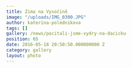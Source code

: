 ```yaml
---
title: Zima na Vysočině
image: "/uploads/IMG_0300.JPG"
author: katerina-polednikova
tags: []
gallery: /news/pocitali-jsme-vydry-na-dacicku
position: 65
date: 2016-05-18 20:50:50.000000000 Z
category: gallery
layout: photo
---
```

